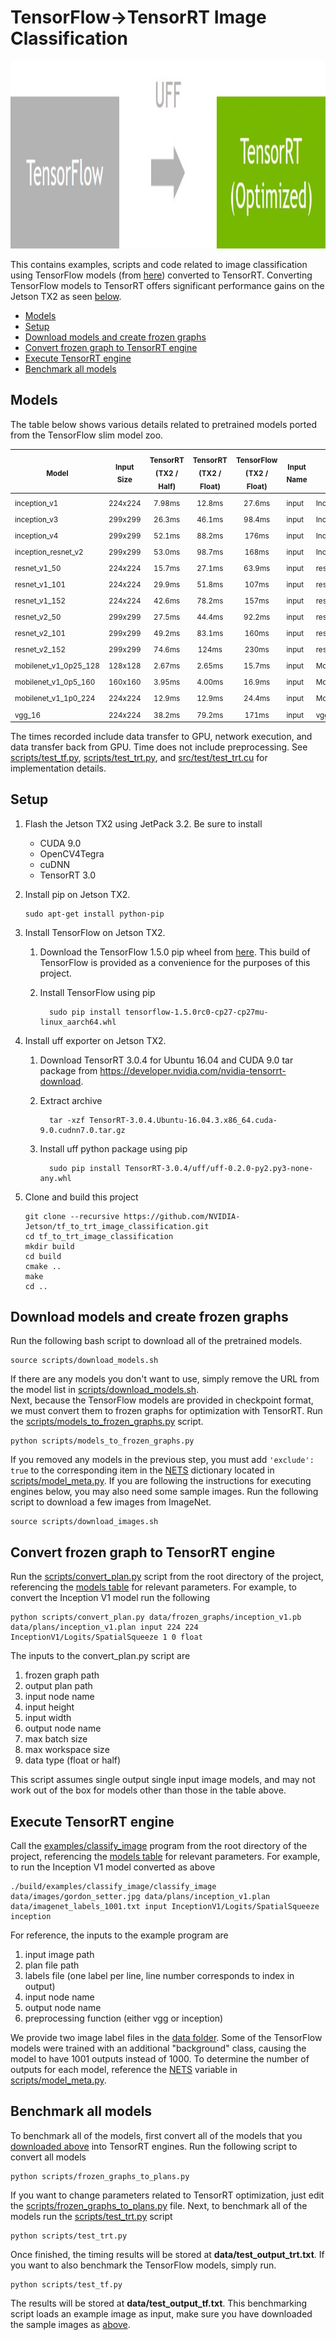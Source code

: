 TensorFlow->TensorRT Image Classification
===

<p align="center">
<img src="data/landing_graphic.jpg" alt="landing graphic" height="300px"/>
</p>

This contains examples, scripts and code related to image classification using TensorFlow models
(from [here](https://github.com/tensorflow/models/tree/master/research/slim#Pretrained))
converted to TensorRT.  Converting TensorFlow models to TensorRT offers significant performance
gains on the Jetson TX2 as seen [below](#models).

* [Models](#models)
* [Setup](#install)
* [Download models and create frozen graphs](#download)
* [Convert frozen graph to TensorRT engine](#convert)
* [Execute TensorRT engine](#execute)
* [Benchmark all models](#benchmark)

<a name="models"></a>
## Models

The table below shows various details related to pretrained models ported from the TensorFlow 
slim model zoo.  

| <sub>Model</sub> | <sub>Input Size</sub> | <sub>TensorRT (TX2 / Half)</sub> | <sub>TensorRT (TX2 / Float)</sub> | <sub>TensorFlow (TX2 / Float)</sub> | <sub>Input Name</sub> | <sub>Output Name</sub> | <sub>Preprocessing Fn.</sub> |
|--- |:---:|:---:|:---:|:---:|---|---|---|
| <sub>inception_v1</sub> | <sub>224x224</sub> | <sub>7.98ms</sub> | <sub>12.8ms</sub> | <sub>27.6ms</sub> | <sub>input</sub> | <sub>InceptionV1/Logits/SpatialSqueeze</sub> | <sub>inception</sub> |
| <sub>inception_v3</sub> | <sub>299x299</sub> | <sub>26.3ms</sub> | <sub>46.1ms</sub> | <sub>98.4ms</sub> | <sub>input</sub> | <sub>InceptionV3/Logits/SpatialSqueeze</sub> | <sub>inception</sub> |
| <sub>inception_v4</sub> | <sub>299x299</sub> | <sub>52.1ms</sub> | <sub>88.2ms</sub> | <sub>176ms</sub> | <sub>input</sub> | <sub>InceptionV4/Logits/Logits/BiasAdd</sub> | <sub>inception</sub> |
| <sub>inception_resnet_v2</sub> | <sub>299x299</sub> | <sub>53.0ms</sub> | <sub>98.7ms</sub> | <sub>168ms</sub> | <sub>input</sub> | <sub>InceptionResnetV2/Logits/Logits/BiasAdd</sub> | <sub>inception</sub> |
| <sub>resnet_v1_50</sub> | <sub>224x224</sub> | <sub>15.7ms</sub> | <sub>27.1ms</sub> | <sub>63.9ms</sub> | <sub>input</sub> | <sub>resnet_v1_50/SpatialSqueeze</sub> | <sub>vgg</sub> |
| <sub>resnet_v1_101</sub> | <sub>224x224</sub> | <sub>29.9ms</sub> | <sub>51.8ms</sub> | <sub>107ms</sub> | <sub>input</sub> | <sub>resnet_v1_101/SpatialSqueeze</sub> | <sub>vgg</sub> |
| <sub>resnet_v1_152</sub> | <sub>224x224</sub> | <sub>42.6ms</sub> | <sub>78.2ms</sub> | <sub>157ms</sub> | <sub>input</sub> | <sub>resnet_v1_152/SpatialSqueeze</sub> | <sub>vgg</sub> |
| <sub>resnet_v2_50</sub> | <sub>299x299</sub> | <sub>27.5ms</sub> | <sub>44.4ms</sub> | <sub>92.2ms</sub> | <sub>input</sub> | <sub>resnet_v2_50/SpatialSqueeze</sub> | <sub>inception</sub> |
| <sub>resnet_v2_101</sub> | <sub>299x299</sub> | <sub>49.2ms</sub> | <sub>83.1ms</sub> | <sub>160ms</sub> | <sub>input</sub> | <sub>resnet_v2_101/SpatialSqueeze</sub> | <sub>inception</sub> |
| <sub>resnet_v2_152</sub> | <sub>299x299</sub> | <sub>74.6ms</sub> | <sub>124ms</sub> | <sub>230ms</sub> | <sub>input</sub> | <sub>resnet_v2_152/SpatialSqueeze</sub> | <sub>inception</sub> |
| <sub>mobilenet_v1_0p25_128</sub> | <sub>128x128</sub> | <sub>2.67ms</sub> | <sub>2.65ms</sub> | <sub>15.7ms</sub> | <sub>input</sub> | <sub>MobilenetV1/Logits/SpatialSqueeze</sub> | <sub>inception</sub> |
| <sub>mobilenet_v1_0p5_160</sub> | <sub>160x160</sub> | <sub>3.95ms</sub> | <sub>4.00ms</sub> | <sub>16.9ms</sub> | <sub>input</sub> | <sub>MobilenetV1/Logits/SpatialSqueeze</sub> | <sub>inception</sub> |
| <sub>mobilenet_v1_1p0_224</sub> | <sub>224x224</sub> | <sub>12.9ms</sub> | <sub>12.9ms</sub> | <sub>24.4ms</sub> | <sub>input</sub> | <sub>MobilenetV1/Logits/SpatialSqueeze</sub> | <sub>inception</sub> |
| <sub>vgg_16</sub> | <sub>224x224</sub> | <sub>38.2ms</sub> | <sub>79.2ms</sub> | <sub>171ms</sub> | <sub>input</sub> | <sub>vgg_16/fc8/BiasAdd</sub> | <sub>vgg</sub> |

<!--| inception_v2 | 224x224 | 10.3ms | 16.9ms | 38.3ms | input | InceptionV2/Logits/SpatialSqueeze | inception |-->
<!--| vgg_19 | 224x224 | 97.3ms | OOM | input | vgg_19/fc8/BiasAdd | vgg |-->


The times recorded include data transfer to GPU, network execution, and
data transfer back from GPU.  Time does not include preprocessing. 
See [scripts/test_tf.py](scripts/test_tf.py), [scripts/test_trt.py](scripts/test_trt.py), and [src/test/test_trt.cu](src/test/test_trt.cu) 
for implementation details. 

<a name="install"></a>
## Setup

1. Flash the Jetson TX2 using JetPack 3.2.  Be sure to install
   * CUDA 9.0
   * OpenCV4Tegra
   * cuDNN
   * TensorRT 3.0

2. Install pip on Jetson TX2.
    ```
    sudo apt-get install python-pip
    ```

3. Install TensorFlow on Jetson TX2.
   1. Download the TensorFlow 1.5.0 pip wheel from [here](https://drive.google.com/open?id=1ZYUJqcFdJytdMCQ5bVDtb3KoTqc_cugG).  This build of TensorFlow is provided as a convenience for the purposes of this project.
   2. Install TensorFlow using pip
  
            sudo pip install tensorflow-1.5.0rc0-cp27-cp27mu-linux_aarch64.whl

4. Install uff exporter on Jetson TX2.
   1. Download TensorRT 3.0.4 for Ubuntu 16.04 and CUDA 9.0 tar package from https://developer.nvidia.com/nvidia-tensorrt-download.
   2. Extract archive 

            tar -xzf TensorRT-3.0.4.Ubuntu-16.04.3.x86_64.cuda-9.0.cudnn7.0.tar.gz

   3. Install uff python package using pip 

            sudo pip install TensorRT-3.0.4/uff/uff-0.2.0-py2.py3-none-any.whl

5. Clone and build this project

    ```
    git clone --recursive https://github.com/NVIDIA-Jetson/tf_to_trt_image_classification.git
    cd tf_to_trt_image_classification
    mkdir build
    cd build
    cmake ..
    make 
    cd ..
    ```

<a name="download"></a>
## Download models and create frozen graphs

Run the following bash script to download all of the pretrained models. 

```
source scripts/download_models.sh
``` 

If there are any models you don't want to use, simply remove the URL from the model list in [scripts/download_models.sh](scripts/download_models.sh).  
Next, because the TensorFlow models are provided in checkpoint format, we must convert them to frozen graphs for optimization with TensorRT.  Run the [scripts/models_to_frozen_graphs.py](scripts/models_to_frozen_graphs.py) script.  

```
python scripts/models_to_frozen_graphs.py
```

If you removed any models in the previous step, you must add ``'exclude': true`` to the corresponding item in the [NETS](scripts/model_meta.py#L67) dictionary located in [scripts/model_meta.py](scripts/model_meta.py).  If you are following the instructions for executing engines below, you may also need some sample images.  Run the following script to download a few images from ImageNet.

```
source scripts/download_images.sh
```

<a name="convert"></a>
## Convert frozen graph to TensorRT engine

Run the [scripts/convert_plan.py](scripts/convert_plan.py) script from the root directory of the project, referencing the [models table](#models) for relevant parameters.  For example, to convert the Inception V1 model run the following

```
python scripts/convert_plan.py data/frozen_graphs/inception_v1.pb data/plans/inception_v1.plan input 224 224 InceptionV1/Logits/SpatialSqueeze 1 0 float
```

The inputs to the convert_plan.py script are

1. frozen graph path
2. output plan path
3. input node name
4. input height
5. input width
6. output node name
7. max batch size
8. max workspace size
9. data type (float or half)

This script assumes single output single input image models, and may not work out of the box for models other than those in the table above.

<a name="execute"></a>
## Execute TensorRT engine

Call the [examples/classify_image](examples/classify_image) program from the root directory of the project, referencing the [models table](#models) for relevant parameters.  For example, to run the Inception V1 model converted as above

```
./build/examples/classify_image/classify_image data/images/gordon_setter.jpg data/plans/inception_v1.plan data/imagenet_labels_1001.txt input InceptionV1/Logits/SpatialSqueeze inception
```

For reference, the inputs to the example program are

1. input image path
2. plan file path
3. labels file (one label per line, line number corresponds to index in output)
4. input node name
5. output node name
6. preprocessing function (either vgg or inception)

We provide two image label files in the [data folder](data/).  Some of the TensorFlow models were trained with an additional "background" class, causing the model to have 1001 outputs instead of 1000.  To determine the number of outputs for each model, reference the [NETS](scripts/model_meta.py#L67) variable in [scripts/model_meta.py](scripts/model_meta.py).

<a name="benchmark"></a>
## Benchmark all models

To benchmark all of the models, first convert all of the models that you [downloaded above](#download) into TensorRT engines.  Run the following script to convert all models

```
python scripts/frozen_graphs_to_plans.py
```

If you want to change parameters related to TensorRT optimization, just edit the [scripts/frozen_graphs_to_plans.py](scripts/frozen_graphs_to_plans.py) file.
Next, to benchmark all of the models run the [scripts/test_trt.py](scripts/test_trt.py) script

```
python scripts/test_trt.py
```

Once finished, the timing results will be stored at **data/test_output_trt.txt**.
If you want to also benchmark the TensorFlow models, simply run.

```
python scripts/test_tf.py
```

The results will be stored at **data/test_output_tf.txt**.  This benchmarking script loads an example image as input, make sure you have downloaded the sample images as [above](#download).
